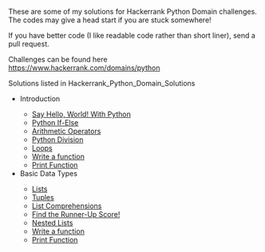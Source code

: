 These are some of my  solutions for Hackerrank Python Domain challenges. The codes may give a head start if you are stuck somewhere!

If you have better code (I like readable code rather than short liner), send a pull request.

Challenges can be found here https://www.hackerrank.com/domains/python

Solutions listed in Hackerrank_Python_Domain_Solutions
<ul>
  <li>Introduction</li>
    <ul>
      <li><a href="Introduction/PythonIfElse.py">Say Hello, World! With Python</a></li>
      <li><a href="url">Python If-Else</a></li>
      <li><a href="Introduction/Intro/Arithmetic Operators.py">Arithmetic Operators</a></li>
      <li><a href="url">Python Division</a></li>
      <li><a href="url">Loops</a></li>
       <li><a href="url">Write a function</a></li>
       <li><a href="url">Print Function</a></li>
    </ul>
  </li>
  <li>Basic Data Types</li>
    <ul>
      <li><a href="Introduction/PythonIfElse.py">Lists</a></li>
      <li><a href="url">Tuples</a></li>
      <li><a href="url">List Comprehensions</a></li>
      <li><a href="url">Find the Runner-Up Score!</a></li>
      <li><a href="url">Nested Lists</a></li>
       <li><a href="url">Write a function</a></li>
       <li><a href="url">Print Function</a></li>
    </ul>
</ul>


